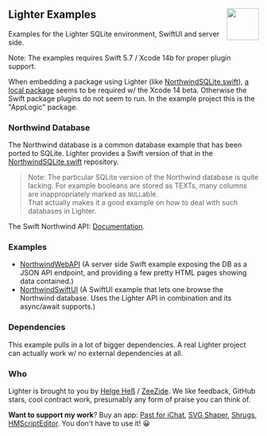 <h2>Lighter Examples
  <img src="https://zeezide.com/img/lighter/Lighter256.png"
       align="right" width="64" height="64" />
</h2>

Examples for the Lighter SQLite environment, SwiftUI and server side.

Note: The examples requires Swift 5.7 / Xcode 14b for proper plugin support.

When embedding a package using Lighter (like
[NorthwindSQLite.swift](https://github.com/Lighter-swift/NorthwindSQLite.swift.git)),
[a local package](https://developer.apple.com/documentation/xcode/organizing-your-code-with-local-packages) 
seems to be required w/ the Xcode 14 beta.
Otherwise the Swift package plugins do not seem to run.
In the example project this is the "AppLogic" package.

### Northwind Database

The Northwind database is a common database example that has been ported
to SQLite. 
Lighter provides a Swift version of that in the
[NorthwindSQLite.swift](https://github.com/55DB091A-8471-447B-8F50-5DFF4C1B14AC/NorthwindSQLite.swift)
repository.

> Note: The particular SQLite version of the Northwind database is quite 
> lacking. For example booleans are stored as TEXTs, many columns are
> inappropriately marked as `NULL`able.<br>
> That actually makes it a good example on how to deal with such databases in
> Lighter.

The Swift Northwind API: [Documentation](https://55db091a-8471-447b-8f50-5dff4c1b14ac.github.io/NorthwindSQLite.swift/documentation/northwind/).


### Examples

- [NorthwindWebAPI](Sources/NorthwindWebAPI/) (A server side Swift example
  exposing the DB as a JSON API endpoint, and providing a few pretty HTML pages
  showing data contained.)
- [NorthwindSwiftUI](Sources/NorthwindSwiftUI/) (A SwiftUI example that lets one
  browse the Northwind database. Uses the Lighter API in combination and
  its async/await supports.)


### Dependencies

This example pulls in a lot of bigger dependencies. A real Lighter project can
actually work w/ no external dependencies at all.


### Who

Lighter is brought to you by
[Helge Heß](https://github.com/helje5/) / [ZeeZide](https://zeezide.de).
We like feedback, GitHub stars, cool contract work, 
presumably any form of praise you can think of.

**Want to support my work**?
Buy an app:
[Past for iChat](https://apps.apple.com/us/app/past-for-ichat/id1554897185),
[SVG Shaper](https://apps.apple.com/us/app/svg-shaper-for-swiftui/id1566140414),
[Shrugs](https://shrugs.app/),
[HMScriptEditor](https://apps.apple.com/us/app/hmscripteditor/id1483239744).
You don't have to use it! 😀
